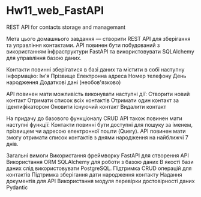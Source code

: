 # Hw11_web_FastAPI
REST API for contacts storage and managemant

Мета цього домашнього завдання — створити REST API для зберігання та управління контактами. API повинен бути побудований з використанням інфраструктури FastAPI та використовувати SQLAlchemy для управління базою даних.

Контакти повинні зберігатися в базі даних та містити в собі наступну інформацію:
    Ім'я
    Прізвище
    Електронна адреса
    Номер телефону
    День народження
    Додаткові дані (необов'язково)

API повинен мати можливість виконувати наступні дії:
    Створити новий контакт
    Отримати список всіх контактів
    Отримати один контакт за ідентифікатором
    Оновити існуючий контакт
    Видалити контакт

На придачу до базового функціоналу CRUD API також повинен мати наступні функції:
    Контакти повинні бути доступні для пошуку за іменем, прізвищем чи адресою електронної пошти (Query).
    API повинен мати змогу отримати список контактів з днями народження на найближчі 7 днів.

Загальні вимоги
    Використання фреймворку FastAPI для створення API
    Використання ORM SQLAlchemy для роботи з базою даних
    В якості бази даних слід використовувати PostgreSQL.
    Підтримка CRUD операцій для контактів
    Підтримка зберігання дати народження контакту
    Надання документів для API
    Використання модуля перевірки достовірності даних Pydantic
